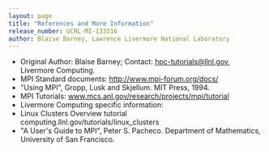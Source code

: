 ```yaml
---
layout: page
title: "References and More Information"
release_number: UCRL-MI-133316
author: Blaise Barney, Lawrence Livermore National Laboratory
---
```


- Original Author: Blaise Barney; Contact: hpc-tutorials@llnl.gov, Livermore Computing.
- MPI Standard documents: 
    http://www.mpi-forum.org/docs/
- "Using MPI", Gropp, Lusk and Skjellum. MIT Press, 1994.
- MPI Tutorials: 
    www.mcs.anl.gov/research/projects/mpi/tutorial
- Livermore Computing specific information:
- Linux Clusters Overview tutorial 
    computing.llnl.gov/tutorials/linux_clusters
- "A User's Guide to MPI", Peter S. Pacheco. Department of Mathematics, University of San Francisco.

